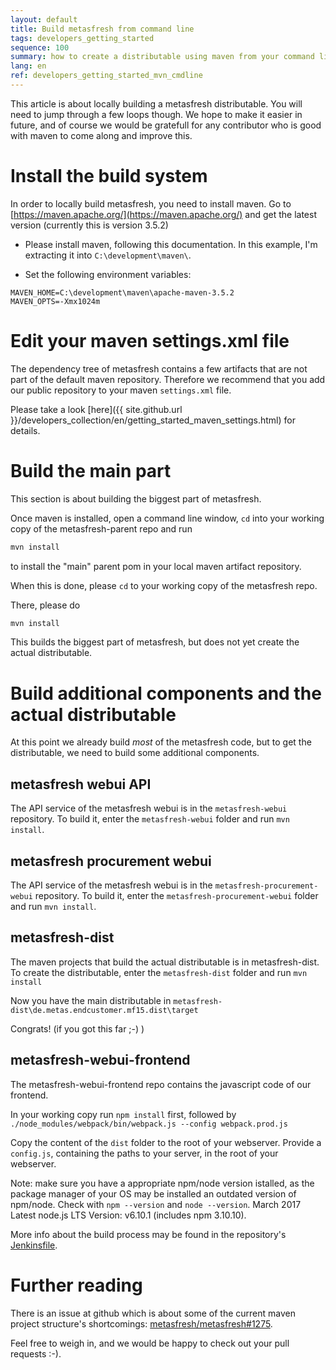 ```yaml
---
layout: default
title: Build metasfresh from command line
tags: developers_getting_started
sequence: 100
summary: how to create a distributable using maven from your command line
lang: en
ref: developers_getting_started_mvn_cmdline
---
```



This article is about locally building a metasfresh distributable.
You will need to jump through a few loops though. We hope to make it easier in future,
and of course we would be gratefull for any contributor who is good with maven to come along and improve this.


# Install the build system

In order to locally build metasfresh, you need to install maven.
Go to [https://maven.apache.org/](https://maven.apache.org/) and get the latest version (currently this is version 3.5.2)

* Please install maven, following this documentation.
In this example, I'm extracting it into ```C:\development\maven\```.

* Set the following environment variables:
```
MAVEN_HOME=C:\development\maven\apache-maven-3.5.2
MAVEN_OPTS=-Xmx1024m
```

# Edit your maven settings.xml file

The dependency tree of metasfresh contains a few artifacts that are not part of the default maven repository.
Therefore we recommend that you add our public repository to your maven `settings.xml` file.

Please take a look [here]({{ site.github.url }}/developers_collection/en/getting_started_maven_settings.html) for details.

# Build the main part

This section is about building the biggest part of metasfresh.

Once maven is installed, open a command line window, `cd` into your working copy of the metasfresh-parent repo and run
```bash
mvn install
```
to install the "main" parent pom in your local maven artifact repository.

When this is done, please `cd` to your working copy of the metasfresh repo.

There, please do
```bash
mvn install
```

This builds the biggest part of metasfresh, but does not yet create the actual distributable.

# Build additional components and the actual distributable

At this point we already build _most_ of the metasfresh code, but to get the
distributable, we need to build some additional components.

## metasfresh webui API

The API service of the metasfresh webui is in the `metasfresh-webui` repository.
To build it, enter the  `metasfresh-webui` folder and run `mvn install`.

## metasfresh procurement webui

The API service of the metasfresh webui is in the `metasfresh-procurement-webui` repository.
To build it, enter the  `metasfresh-procurement-webui` folder and run `mvn install`.

## metasfresh-dist

The maven projects that build the actual distributable is in metasfresh-dist.
To create the distributable, enter the `metasfresh-dist` folder and run `mvn install`

Now you have the main distributable in `metasfresh-dist\de.metas.endcustomer.mf15.dist\target`

Congrats! (if you got this far ;-) )

## metasfresh-webui-frontend

The metasfresh-webui-frontend repo contains the javascript code of our frontend.

In your working copy run `npm install` first, followed by `./node_modules/webpack/bin/webpack.js --config webpack.prod.js`

Copy the content of the `dist` folder to the root of your webserver. Provide a `config.js`, containing the paths to your server, in the root of your webserver.

Note: make sure you have a appropriate npm/node version istalled, as the package manager of your OS may be installed an outdated version of npm/node. Check with `npm --version` and `node --version`. March 2017 Latest node.js LTS Version: v6.10.1 (includes npm 3.10.10).

More info about the build process may be found in the repository's [Jenkinsfile](https://github.com/metasfresh/metasfresh-webui-frontend/blob/master/Jenkinsfile).

# Further reading

There is an issue at github which is about some of the current maven project structure's shortcomings: [metasfresh/metasfresh#1275](https://github.com/metasfresh/metasfresh/issues/1275).

Feel free to weigh in, and we would be happy to check out your pull requests :-).
